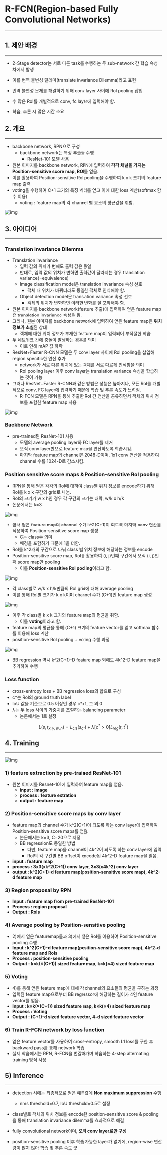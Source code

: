 # R-FCN(Region-based Fully Convolutional Networks)

<hr>



## 1. 제안 배경

<hr>

- 2-Stage detector는 서로 다른 task를 수행하는 두 sub-network 간 학습 속성 차에서 발생
- 이를 번역 불변성 딜레마(translate invariance Dilemma)라고 표현

- 번역 불변성 문제를 해결하기 위해 conv layer 사이에 RoI pooling 삽입
- 수 많은 RoI를 개별적으로 conv, fc layer에 입력해야 함.
- 학습, 추론 시 많은 시간 소요



## 2. 개요

<hr>

- backbone network, RPN으로 구성
  - backbone network는 특징 추출을 수행
    - ResNet-101 모델 사용
- 원본 이미지를 backbone network, RPN에 입력하여 **각각 채널을 가지는 Position-sensitive score map, ROI**를 얻음.
- 이를 활용하여 Position-sensitive RoI pooling을 수행하여 k x k 크기의 feature map 출력
- voting을 수행하여 C+1 크기의 특징 벡터를 얻고 이에 대한 loss 계산(softmax 함수 이용)
  - voting : feature map의 각 channel 별 요소의 평균값을 취함.

![img](https://blog.kakaocdn.net/dn/pYY4q/btqSGitusRA/I8bYIbO2uY9iFH99VINhk1/img.jpg)



## 3. 아이디어

<hr>

### Translation invariance Dilemma

- Translation invariance
  - 입력 값의 위치가 변해도 출력 값은 동일
  - 반대로, 입력 값의 위치가 변하면 출력값이 달라지는 경우 translation variance(=equivalence)
  - Image classification model은 translation invariance 속성 선호
    - 객체 내 위치가 바뀌더라도 동일한 객체로 인식해야 함.
  - Object detection model은 translation variance 속성 선호
    - 객체의 위치가 변화하면 이러한 변화를 잘 포착해야 함.
- 원본 이미지를 backbone network(feature 추출)에 입력하여 얻은 feature map은 translation invariance 속성을 띔.
- 그러나, 원본 이미지를 backbone network에 입력하여 얻은 feature map은 **위치 정보가 소실**된 상태
  - 객체에 대한 위치 정보가 부재한 feature map이 입력되어 부적절한 학습
- 두 네트워크 간에 충돌이 발생하는 경우를 의미
  - 이로 인해 mAP 값 하락
- ResNet+Faster R-CNN 모델은 두 conv layer 사이에 RoI pooling을 삽입해 region specific한 연산 추가
  - network가 서로 다른 위치에 있는 객체를 서로 다르게 인식함을 의미
  - RoI pooling layer 이후 conv layer는 translation variance 속성을 학습하는 것이 가능
- 그러나 ResNet+Faster R-CNN과 같은 방법은 성능은 높아지나, 모든 RoI를 개별적으로 conv, FC layer에 입력하기 때문에 학습 및 추론 속도가 느려짐.
  - R-FCN 모델은 RPN을 통해 추출한 RoI 간 연산을 공유하면서 객체의 위치 정보를 포함한 feature map 사용

![img](https://blog.kakaocdn.net/dn/5oSgi/btqSjBO4jzZ/D4eZVjjzEze4GmGgsnyOOK/img.png)

### Backbone Network

- pre-trained된 ResNet-101 사용
  - 모델의 average pooling layer와 FC layer를 제거
  - 오직 conv layer만으로 feature map을 연산하도록 학습시킴.
  - 마지막 feature map의 channel은 2048-D이며, 1x1 conv 연산을 적용하여 channel 수를 1024-D로 감소시킴.

### Position sensitive score maps & Position-sensitive RoI pooling

- RPN을 통해 얻은 각각의 RoI에 대하여 class별 위치 정보를 encode하기 위해 RoI를 k x k 구간의 grid로 나눔.
- RoI의 크기가 w x h인 경우 각 구간의 크기는 대략, w/k x h/k
- 논문에서는 k=3

![img](https://blog.kakaocdn.net/dn/d4MCxT/btqSdtRRcJT/2slOd2h2EHQDLfhze0DkoK/img.jpg)

- 앞서 얻은 feature map의 channel 수가 k^2(C+1)이 되도록 마지막 conv 연산을 적용하여 Position-sensitive score map 생성
  - C는 class수 의미
  - 배경을 포함하기 때문에 1을 더함.
- RoI를 k^2개의 구간으로 나눠 class 별 위치 정보에 해당하는 정보를 encode
- Position-sensitive score map, RoI를 활용하여 (i, j)번째 구간에서 오직 (i, j)번째 score map만 pooling
  - 이를 **Position-sensitive RoI pooling**이라고 함.

![img](https://blog.kakaocdn.net/dn/mzpHG/btqSduvKvUs/i23tAbJah0zRr806qohMAK/img.png)

- 각 class별로 w/k x h/k만큼의 RoI grid에 대해 average pooling
- 이를 통해 RoI별 크기가 k x k이며 channel 수가 (C+1)인 feature map 생성

![img](https://blog.kakaocdn.net/dn/yZtWs/btqSsQZpTPv/omPFMVYkv0KUCTxCLrD5WK/img.png)

- 이후 각 class별 k x k 크기의 feature map의 평균을 취함.
  - 이를 **voting**이라고 함.
- feature map의 평균을 통해 (C+1) 크기의 feature vector를 얻고 softmax 함수를 이용해 loss 계산
- position-sensitive RoI pooling + voting 수행 과정

![img](https://blog.kakaocdn.net/dn/b07A02/btqSxCNbNfw/gsldoL61HlGyAGewHUtVT0/img.jpg)

- BB regression 역시 k^2(C+1)-D feature map 외에도 4k^2-D feature map을 추가하여 수행

### Loss function

- cross-entropy loss + BB regression loss의 합으로 구성
- c*는 RoI의 ground truth label
- IoU 값을 기준으로 0.5 이상인 경우 c*=1, 그 외 0
- λ는 두 loss 사이의 가중치를 조절하는 balancing parameter
  - 논문에서는 1로 설정

$$
L(s, t_{x, y, w, h}) = L_{cls}(s_{c*}) + \lambda[c^* > 0]L_{reg}(t, t^*)
$$



## 4. Training

<hr>

![img](https://blog.kakaocdn.net/dn/c18nLI/btqSELvU8dZ/5s5CkN05JI9v3jhjljgYT0/img.png)

### 1) feature extraction by pre-trained ResNet-101

- 원본 이미지를 Resnet-101에 입력하여 feature map을 얻음.
  - **input : image**
  - **process : feature extration**
  - **output : feature map**

### 2) Position-sensitive score maps by conv layer

- feature map의 channel 수가 k^2(C+1)이 되도록 하는 conv layer에 입력하여 Position-sensitive score maps를 얻음.
  - 논문에서는 k=3, C=20으로 지정
  - BB regression도 동일한 방법
    - 다만, feature map을 channel이 4k^2이 되도록 하는 conv layer에 입력
    - RoI의 각 구간별 BB offset이 encode된 4k^2-D feature map을 얻음.
- **input : feature map**
- **process : 3x3(xk^2(C+1)) conv layer, 3x3(x4k^2) conv layer**
- **output : k^2(C+1)-d feature map(position-sensitive score map), 4k^2-d feature map**

### 3) Region proposal by RPN

- **Input : feature map from pre-trained ResNet-101**
- **Process : region proposal**
- **Output : RoIs**

### 4) Average pooling by Position-sensitive pooling

- 2)에서 얻은 featuremap들과 3)에서 얻은 RoI를 이용하여 Position-sensitive pooling 수행
- **Input : k^2(C+1)-d feature map(position-sensitive score map), 4k^2-d feature map and RoIs**
- **Process : position-sensitive pooling**
- **Output : k×k(×(C+1)) sized feature map, k×k(×4) sized feature map**

### 5) Voting

- 4)를 통해 얻은 feature map에 대해 각 channel의 요소들의 평균을 구하는 과정
- 입력된 feature map으로부터 BB regressor에 해당하는 길이가 4인 feature vector를 얻음.
- **Input : k×k(×(C+1)) sized feature map, k×k(×4) sized feature map**
- **Process : Voting**
- **Output : (C+1)-d sized feature vector, 4-d sized feature vector** 

### 6) Train R-FCN network by loss function

- 얻은 feature vector를 사용하여 cross-entropy, smooth L1 loss를 구한 후 backward pass를 통해 network 학습
- 실제 학습에서는 RPN, R-FCN을 번갈아가며 학습하는 4-step alternating training 방식 사용



## 5) Inference

<hr>

- detection 시에는 최종적으로 얻은 예측값에 **Non maximum suppression** 수행
  - nms threshold=0.7, IoU threshold=0.5로 설정

- class별로 객체의 위치 정보를 encode한 position-sensitive score & pooling을 통해 translation invariance dilemma를 효과적으로 해결

-  fully convolutional network이며, **오직 conv layer로만 구성**
- position-sensitive pooling 이후 학습 가능한 layer가 없기에, region-wise 연산량이 많지 않아 학습 및 추론 속도 굿